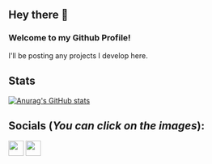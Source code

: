 ## Hey there 👋

### Welcome to my Github Profile!
I'll be posting any projects I develop here.

## Stats
[![Anurag's GitHub stats](https://github-readme-stats.vercel.app/api?username=ismael-sid-ahmed&theme=radical)](https://github.com/anuraghazra/github-readme-stats)

## Socials (*You can click on the images*):
<a href="https://www.youtube.com/@Ismael27695" target="_blank"><img src="https://github.com/ismael-sid-ahmed/ismael-sid-ahmed/blob/main/Logo_Youtube.png" width="30"></a>
<a href="mailto:ismael@sid-ahmed.de" target="_blank"><img src="https://github.com/ismael-sid-ahmed/ismael-sid-ahmed/blob/main/mail-512.png" width="30"></a>

